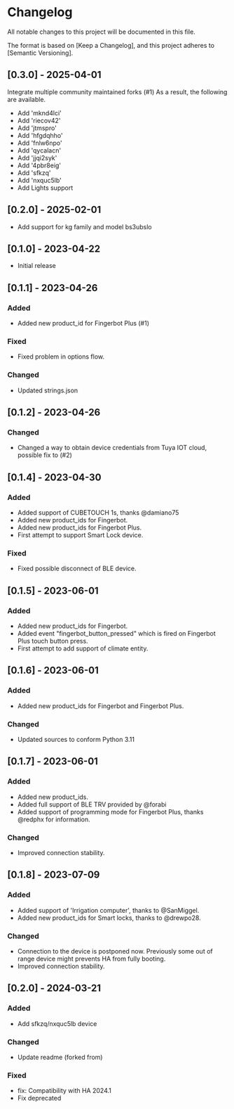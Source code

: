# Changelog

All notable changes to this project will be documented in this file.

The format is based on [Keep a Changelog],
and this project adheres to [Semantic Versioning].

## [0.3.0] - 2025-04-01

Integrate multiple community maintained forks (#1)
As a result, the following are available.

- Add 'mknd4lci'
- Add 'riecov42'
- Add 'jtmspro'
- Add 'hfgdqhho'
- Add 'fnlw6npo'
- Add 'qycalacn'
- Add 'jjqi2syk'
- Add '4pbr8eig'
- Add 'sfkzq'
- Add 'nxquc5lb'
- Add Lights support


## [0.2.0] - 2025-02-01

- Add support for kg family and model bs3ubslo

## [0.1.0] - 2023-04-22

- Initial release


## [0.1.1] - 2023-04-26

### Added

- Added new product_id for Fingerbot Plus (#1)

### Fixed

- Fixed problem in options flow.

### Changed

- Updated strings.json


## [0.1.2] - 2023-04-26

### Changed

- Changed a way to obtain device credentials from Tuya IOT cloud, possible fix to (#2)

## [0.1.4] - 2023-04-30

### Added

- Added support of CUBETOUCH 1s, thanks @damiano75
- Added new product_ids for Fingerbot.
- Added new product_ids for Fingerbot Plus.
- First attempt to support Smart Lock device.

### Fixed

- Fixed possible disconnect of BLE device.

## [0.1.5] - 2023-06-01

### Added

- Added new product_ids for Fingerbot.
- Added event "fingerbot_button_pressed" which is fired on Fingerbot Plus touch button press.
- First attempt to add support of climate entity.

## [0.1.6] - 2023-06-01

### Added

- Added new product_ids for Fingerbot and Fingerbot Plus.

### Changed

- Updated sources to conform Python 3.11

## [0.1.7] - 2023-06-01

### Added

- Added new product_ids.
- Added full support of BLE TRV provided by @forabi
- Added support of programming mode for Fingerbot Plus, thanks @redphx for information.

### Changed

- Improved connection stability.

## [0.1.8] - 2023-07-09

### Added

- Added support of 'Irrigation computer', thanks to @SanMiggel.
- Added new product_ids for Smart locks, thanks to @drewpo28.

### Changed

- Connection to the device is postponed now. Previously some out of range device might prevents HA from fully booting.
- Improved connection stability.


## [0.2.0] - 2024-03-21

### Added

- Add sfkzq/nxquc5lb device

### Changed

- Update readme (forked from)

### Fixed

- fix: Compatibility with HA 2024.1
- Fix deprecated
